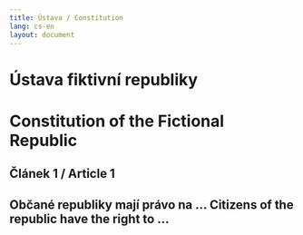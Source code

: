 ```yaml
---
title: Ústava / Constitution
lang: cs-en
layout: document
---
```


# Ústava fiktivní republiky  
# Constitution of the Fictional Republic

## Článek 1 / Article 1
Občané republiky mají právo na ...
Citizens of the republic have the right to ...
---
